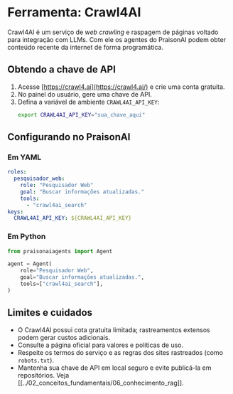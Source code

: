 # Ferramenta: Crawl4AI

Crawl4AI é um serviço de *web crawling* e raspagem de páginas voltado para integração com LLMs. Com ele os agentes do PraisonAI podem obter conteúdo recente da internet de forma programática.

## Obtendo a chave de API

1. Acesse [https://crawl4.ai](https://crawl4.ai/) e crie uma conta gratuita.
2. No painel do usuário, gere uma chave de API.
3. Defina a variável de ambiente `CRAWL4AI_API_KEY`:
   ```bash
   export CRAWL4AI_API_KEY="sua_chave_aqui"
   ```

## Configurando no PraisonAI

### Em YAML
```yaml
roles:
  pesquisador_web:
    role: "Pesquisador Web"
    goal: "Buscar informações atualizadas."
    tools:
      - "crawl4ai_search"
keys:
  CRAWL4AI_API_KEY: ${CRAWL4AI_API_KEY}
```

### Em Python
```python
from praisonaiagents import Agent

agent = Agent(
    role="Pesquisador Web",
    goal="Buscar informações atualizadas.",
    tools=["crawl4ai_search"],
)
```

## Limites e cuidados

- O Crawl4AI possui cota gratuita limitada; rastreamentos extensos podem gerar custos adicionais.
- Consulte a página oficial para valores e políticas de uso.
- Respeite os termos do serviço e as regras dos sites rastreados (como `robots.txt`).
- Mantenha sua chave de API em local seguro e evite publicá-la em repositórios.
Veja [[../02_conceitos_fundamentais/06_conhecimento_rag]].
